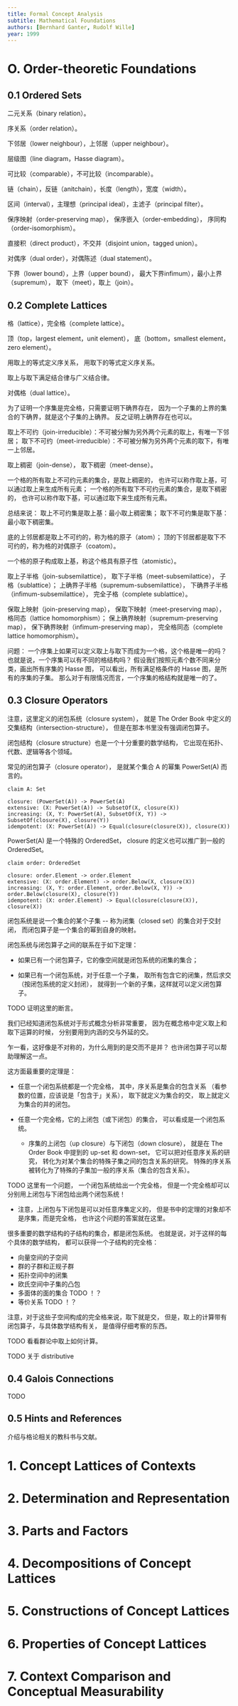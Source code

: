```yaml
---
title: Formal Concept Analysis
subtitle: Mathematical Foundations
authors: [Bernhard Ganter, Rudolf Wille]
year: 1999
---
```


# O. Order-theoretic Foundations

## 0.1 Ordered Sets

二元关系（binary relation）。

序关系（order relation）。

下邻居（lower neighbour），上邻居（upper neighbour）。

层级图（line diagram，Hasse diagram）。

可比较（comparable），不可比较（incomparable）。

链（chain），反链（anitchain），长度（length），宽度（width）。

区间（interval），主理想（principal ideal），主滤子（principal filter）。

保序映射（order-preserving map），
保序嵌入（order-embedding），
序同构（order-isomorphism）。

直接积（direct product），不交并（disjoint union，tagged union）。

对偶序（dual order），对偶陈述（dual statement）。

下界（lower bound），上界（upper bound），
最大下界infimum），最小上界（supremum），
取下（meet），取上（join）。

## 0.2 Complete Lattices

格（lattice），完全格（complete lattice）。

顶（top，largest element，unit element），
底（bottom，smallest element，zero element）。

用取上的等式定义序关系，
用取下的等式定义序关系。

取上与取下满足结合律与广义结合律。

对偶格（dual lattice）。

为了证明一个序集是完全格，只需要证明下确界存在，
因为一个子集的上界的集合的下确界，就是这个子集的上确界。
反之证明上确界存在也可以。

取上不可约（join-irreducible）：不可被分解为另外两个元素的取上，有唯一下邻居；
取下不可约（meet-irreducible）：不可被分解为另外两个元素的取下，有唯一上邻居。

取上稠密（join-dense），
取下稠密（meet-dense）。

一个格的所有取上不可约元素的集合，是取上稠密的，
也许可以称作取上基，可以通过取上来生成所有元素；
一个格的所有取下不可约元素的集合，是取下稠密的，
也许可以称作取下基，可以通过取下来生成所有元素。

总结来说：
取上不可约集是取上基：最小取上稠密集；
取下不可约集是取下基：最小取下稠密集。

底的上邻居都是取上不可约的，称为格的原子（atom）；
顶的下邻居都是取下不可约的，称为格的对偶原子（coatom）。

一个格的原子构成取上基，称这个格具有原子性（atomistic）。

取上子半格（join-subsemilattice），
取下子半格（meet-subsemilattice），
子格（sublattice）；
上确界子半格（supremum-subsemilattice），
下确界子半格（infimum-subsemilattice），
完全子格（complete sublattice）。

保取上映射（join-preserving map），
保取下映射（meet-preserving map），
格同态（lattice homomorphism）；
保上确界映射（supremum-preserving map），
保下确界映射（infimum-preserving map），
完全格同态（complete lattice homomorphism）。

问题：
一个序集上如果可以定义取上与取下而成为一个格，这个格是唯一的吗？
也就是说，一个序集可以有不同的格结构吗？
假设我们按照元素个数不同来分类，画出所有序集的 Hasse 图，
可以看出，所有满足格条件的 Hasse 图，是所有的序集的子集。
那么对于有限情况而言，一个序集的格结构就是唯一的了。

## 0.3 Closure Operators

注意，这里定义的闭包系统（closure system），
就是 The Order Book 中定义的交集结构（intersection-structure），
但是在那本书里没有强调闭包算子。

闭包结构（closure structure）也是一个十分重要的数学结构，
它出现在拓扑、代数、逻辑等各个领域。

常见的闭包算子（closure operator），
是就某个集合 A 的幂集 PowerSet(A) 而言的。

```cicada
claim A: Set

closure: (PowerSet(A)) -> PowerSet(A)
extensive: (X: PowerSet(A)) -> SubsetOf(X, closure(X))
increasing: (X, Y: PowerSet(A), SubsetOf(X, Y)) -> SubsetOf(closure(X), closure(Y))
idempotent: (X: PowerSet(A)) -> Equal(closure(closure(X)), closure(X))
```

PowerSet(A) 是一个特殊的 OrderedSet，
closure 的定义也可以推广到一般的 OrderedSet。

```cicada
claim order: OrderedSet

closure: order.Element -> order.Element
extensive: (X: order.Element) -> order.Below(X, closure(X))
increasing: (X, Y: order.Element, order.Below(X, Y)) -> order.Below(closure(X), closure(Y))
idempotent: (X: order.Element) -> Equal(closure(closure(X)), closure(X))
```

闭包系统是说一个集合的某个子集
-- 称为闭集（closed set）的集合对于交封闭，
而闭包算子是一个集合的幂到自身的映射。

闭包系统与闭包算子之间的联系在于如下定理：

- 如果已有一个闭包算子，它的像空间就是闭包系统的闭集的集合；

- 如果已有一个闭包系统，对于任意一个子集，
  取所有包含它的闭集，然后求交（按闭包系统的定义封闭），
  就得到一个新的子集，这样就可以定义闭包算子。

TODO 证明这里的断言。

我们已经知道闭包系统对于形式概念分析非常重要，
因为在概念格中定义取上和取下运算的时候，
分别要用到内涵的交与外延的交。

乍一看，这好像是不对称的，为什么用到的是交而不是并？
也许闭包算子可以帮助理解这一点。

这方面最重要的定理是：

- 任意一个闭包系统都是一个完全格，
  其中，序关系是集合的包含关系
  （看参数的位置，应该说是「包含于」关系），
  取下就定义为集合的交，
  取上就定义为集合的并的闭包。

- 任意一个完全格，它的上闭包（或下闭包）的集合，
  可以看成是一个闭包系统。

  - 序集的上闭包（up closure）与下闭包（down closure），
    就是在 The Order Book 中提到的 up-set 和 down-set，
    它可以把对任意序关系的研究，
    转化为对某个集合的特殊子集之间的包含关系的研究。
    特殊的序关系被转化为了特殊的子集加一般的序关系（集合的包含关系）。

TODO 这里有一个问题，
一个闭包系统给出一个完全格，
但是一个完全格却可以分别用上闭包与下闭包给出两个闭包系统！

- 注意，上闭包与下闭包是可以对任意序集定义的，
  但是书中的定理的对象却不是序集，而是完全格，
  也许这个问题的答案就在这里。

很多重要的数学结构的子结构的集合，都是闭包系统。
也就是说，对于这样的每个具体的数学结构，
都可以获得一个子结构的完全格：

- 向量空间的子空间
- 群的子群和正规子群
- 拓扑空间中的闭集
- 欧氏空间中子集的凸包
- 多面体的面的集合 TODO ！？
- 等价关系 TODO ！？

注意，对于这些子空间构成的完全格来说，取下就是交，
但是，取上的计算带有闭包算子，与具体数学结构有关，
是值得仔细考察的东西。

TODO 看看群论中取上如何计算。

TODO 关于 distributive

## 0.4 Galois Connections

TODO

## 0.5 Hints and References

介绍与格论相关的教科书与文献。

# 1. Concept Lattices of Contexts
# 2. Determination and Representation
# 3. Parts and Factors
# 4. Decompositions of Concept Lattices
# 5. Constructions of Concept Lattices
# 6. Properties of Concept Lattices
# 7. Context Comparison and Conceptual Measurability
